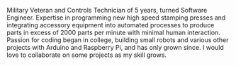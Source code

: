 Military Veteran and Controls Technician of 5 years, turned Software Engineer. Expertise in programming new high speed stamping presses and integrating accessory equipment into automated processes to produce parts in excess of 2000 parts per minute with minimal human interaction. Passion for coding began in college, building small robots and various other projects with Arduino and Raspberry Pi, and has only grown since. I would love to collaborate on some projects as my skill grows.



<!---
- 👋 Hi, I’m @K-Belk
- 👀 I’m interested in ...
- 🌱 I’m currently learning ...
- 💞️ I’m looking to collaborate on ...
- 📫 How to reach me ...
 --->

<!---
K-Belk/K-Belk is a ✨ special ✨ repository because its `README.md` (this file) appears on your GitHub profile.
You can click the Preview link to take a look at your changes.
--->
